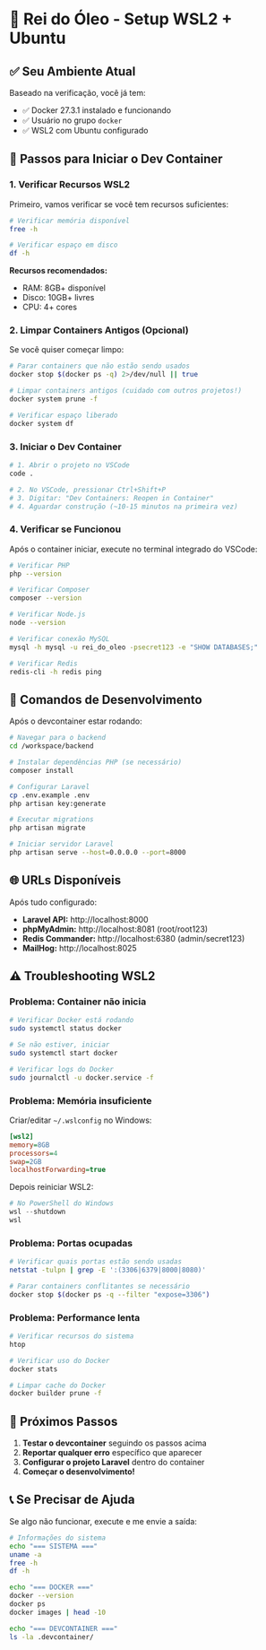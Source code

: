 # 🐧 Rei do Óleo - Setup WSL2 + Ubuntu

## ✅ Seu Ambiente Atual

Baseado na verificação, você já tem:
- ✅ Docker 27.3.1 instalado e funcionando
- ✅ Usuário no grupo `docker` 
- ✅ WSL2 com Ubuntu configurado

## 🚀 Passos para Iniciar o Dev Container

### 1. Verificar Recursos WSL2

Primeiro, vamos verificar se você tem recursos suficientes:

```bash
# Verificar memória disponível
free -h

# Verificar espaço em disco
df -h
```

**Recursos recomendados:**
- RAM: 8GB+ disponível
- Disco: 10GB+ livres
- CPU: 4+ cores

### 2. Limpar Containers Antigos (Opcional)

Se você quiser começar limpo:

```bash
# Parar containers que não estão sendo usados
docker stop $(docker ps -q) 2>/dev/null || true

# Limpar containers antigos (cuidado com outros projetos!)
docker system prune -f

# Verificar espaço liberado
docker system df
```

### 3. Iniciar o Dev Container

```bash
# 1. Abrir o projeto no VSCode
code .

# 2. No VSCode, pressionar Ctrl+Shift+P
# 3. Digitar: "Dev Containers: Reopen in Container"
# 4. Aguardar construção (~10-15 minutos na primeira vez)
```

### 4. Verificar se Funcionou

Após o container iniciar, execute no terminal integrado do VSCode:

```bash
# Verificar PHP
php --version

# Verificar Composer
composer --version

# Verificar Node.js
node --version

# Verificar conexão MySQL
mysql -h mysql -u rei_do_oleo -psecret123 -e "SHOW DATABASES;"

# Verificar Redis
redis-cli -h redis ping
```

## 🔧 Comandos de Desenvolvimento

Após o devcontainer estar rodando:

```bash
# Navegar para o backend
cd /workspace/backend

# Instalar dependências PHP (se necessário)
composer install

# Configurar Laravel
cp .env.example .env
php artisan key:generate

# Executar migrations
php artisan migrate

# Iniciar servidor Laravel
php artisan serve --host=0.0.0.0 --port=8000
```

## 🌐 URLs Disponíveis

Após tudo configurado:

- **Laravel API:** http://localhost:8000
- **phpMyAdmin:** http://localhost:8081 (root/root123)
- **Redis Commander:** http://localhost:6380 (admin/secret123)
- **MailHog:** http://localhost:8025

## ⚠️ Troubleshooting WSL2

### Problema: Container não inicia

```bash
# Verificar Docker está rodando
sudo systemctl status docker

# Se não estiver, iniciar
sudo systemctl start docker

# Verificar logs do Docker
sudo journalctl -u docker.service -f
```

### Problema: Memória insuficiente

Criar/editar `~/.wslconfig` no Windows:

```ini
[wsl2]
memory=8GB
processors=4
swap=2GB
localhostForwarding=true
```

Depois reiniciar WSL2:
```powershell
# No PowerShell do Windows
wsl --shutdown
wsl
```

### Problema: Portas ocupadas

```bash
# Verificar quais portas estão sendo usadas
netstat -tulpn | grep -E ':(3306|6379|8000|8080)'

# Parar containers conflitantes se necessário
docker stop $(docker ps -q --filter "expose=3306")
```

### Problema: Performance lenta

```bash
# Verificar recursos do sistema
htop

# Verificar uso do Docker
docker stats

# Limpar cache do Docker
docker builder prune -f
```

## 🎯 Próximos Passos

1. **Testar o devcontainer** seguindo os passos acima
2. **Reportar qualquer erro** específico que aparecer
3. **Configurar o projeto Laravel** dentro do container
4. **Começar o desenvolvimento!**

## 📞 Se Precisar de Ajuda

Se algo não funcionar, execute e me envie a saída:

```bash
# Informações do sistema
echo "=== SISTEMA ==="
uname -a
free -h
df -h

echo "=== DOCKER ==="
docker --version
docker ps
docker images | head -10

echo "=== DEVCONTAINER ==="
ls -la .devcontainer/
``` 